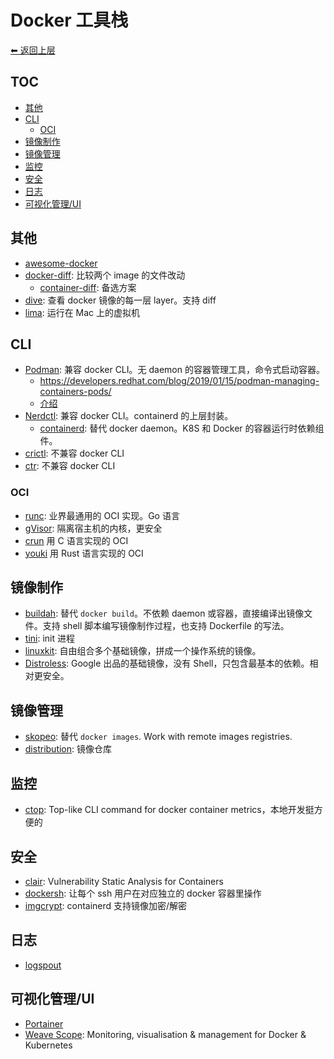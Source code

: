 # Docker 工具栈

[⬅︎ 返回上层](../#docker)

## TOC

<!-- MarkdownTOC GFM -->

- [其他](#其他)
- [CLI](#cli)
    - [OCI](#oci)
- [镜像制作](#镜像制作)
- [镜像管理](#镜像管理)
- [监控](#监控)
- [安全](#安全)
- [日志](#日志)
- [可视化管理/UI](#可视化管理ui)

<!-- /MarkdownTOC -->

## 其他

- [awesome-docker](https://github.com/veggiemonk/awesome-docker)
- [docker-diff](https://github.com/moul/docker-diff): 比较两个 image 的文件改动
  - [container-diff](https://github.com/GoogleContainerTools/container-diff): 备选方案
- [dive](https://github.com/wagoodman/dive): 查看 docker 镜像的每一层 layer。支持 diff
- [lima](https://github.com/lima-vm/lima): 运行在 Mac 上的虚拟机

## CLI

- [Podman](https://github.com/containers/podman): 兼容 docker CLI。无 daemon 的容器管理工具，命令式启动容器。
  - https://developers.redhat.com/blog/2019/01/15/podman-managing-containers-pods/
  - [介绍](https://igene.tw/podman-intro)
- [Nerdctl](https://github.com/containerd/nerdctl): 兼容 docker CLI。containerd 的上层封装。
  - [containerd](https://github.com/containerd/containerd): 替代 docker daemon。K8S 和 Docker 的容器运行时依赖组件。
- [crictl](https://github.com/kubernetes-sigs/cri-tools): 不兼容 docker CLI
- [ctr](https://github.com/containerd/containerd/tree/main/cmd/ctr): 不兼容 docker CLI

### OCI

- [runc](https://github.com/opencontainers/runc): 业界最通用的 OCI 实现。Go 语言
- [gVisor](https://github.com/google/gvisor): 隔离宿主机的内核，更安全
- [crun](https://github.com/containers/crun) 用 C 语言实现的 OCI
- [youki](https://github.com/containers/youki) 用 Rust 语言实现的 OCI

## 镜像制作

- [buildah](https://github.com/containers/buildah): 替代 `docker build`。不依赖 daemon 或容器，直接编译出镜像文件。支持 shell 脚本编写镜像制作过程，也支持 Dockerfile 的写法。
- [tini](https://github.com/krallin/tini): init 进程
- [linuxkit](https://github.com/linuxkit/linuxkit): 自由组合多个基础镜像，拼成一个操作系统的镜像。
- [Distroless](https://github.com/GoogleContainerTools/distroless): Google 出品的基础镜像，没有 Shell，只包含最基本的依赖。相对更安全。

## 镜像管理

- [skopeo](https://github.com/containers/skopeo): 替代 `docker images`. Work with remote images registries.
- [distribution](https://github.com/distribution/distribution): 镜像仓库

## 监控

- [ctop](https://github.com/bcicen/ctop): Top-like CLI command for docker container metrics，本地开发挺方便的

## 安全

- [clair](https://github.com/coreos/clair): Vulnerability Static Analysis for Containers
- [dockersh](https://github.com/Yelp/dockersh): 让每个 ssh 用户在对应独立的 docker 容器里操作
- [imgcrypt](https://github.com/containerd/imgcrypt): containerd 支持镜像加密/解密

## 日志

- [logspout](https://github.com/gliderlabs/logspout)

## 可视化管理/UI

- [Portainer](https://github.com/portainer/portainer)
- [Weave Scope](https://github.com/weaveworks/scope): Monitoring, visualisation & management for Docker & Kubernetes
